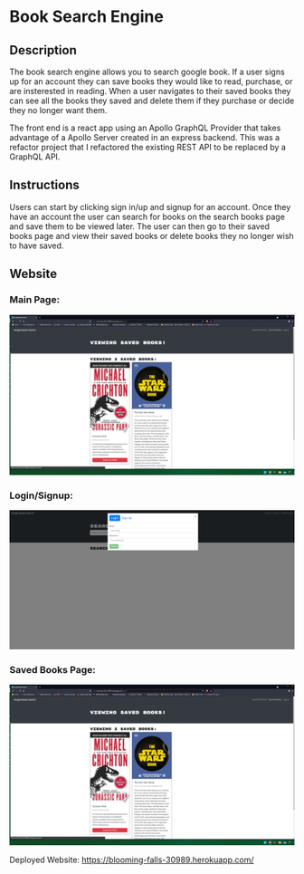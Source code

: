 # Book Search Engine

## Description

The book search engine allows you to search google book. If a user signs up for an account they can save books they would like to read, purchase, or are insterested in reading. When a user navigates to their saved books they can see all the books they saved and delete them if they purchase or decide they no longer want them.

The front end is a react app using an Apollo GraphQL Provider that takes advantage of a Apollo Server created in an express backend. This was a refactor project that I refactored the existing REST API to be replaced by a GraphQL API.

## Instructions

Users can start by clicking sign in/up and signup for an account. Once they have an account the user can search for books on the search books page and save them to be viewed later. The user can then go to their saved books page and view their saved books or delete books they no longer wish to have saved.

## Website
### Main Page:
![MainPage](assets\images\savedScreen.png)
### Login/Signup:
![Login Menu](assets\images\signupScreen.png)
### Saved Books Page:
![Saved Books](assets\images\savedScreen.png)

Deployed Website:
https://blooming-falls-30989.herokuapp.com/

